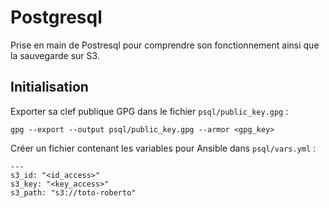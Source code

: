 # Postgresql

Prise en main de Postresql pour comprendre son fonctionnement ainsi que la sauvegarde sur S3.

## Initialisation

Exporter sa clef publique GPG dans le fichier `psql/public_key.gpg` :

~~~
gpg --export --output psql/public_key.gpg --armor <gpg_key>
~~~

Créer un fichier contenant les variables pour Ansible dans `psql/vars.yml` :
~~~
---
s3_id: "<id_access>"
s3_key: "<key_access>"
s3_path: "s3://toto-roberto"
~~~
